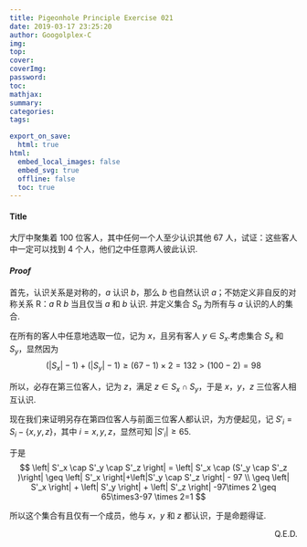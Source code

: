 ```yaml
---
title: Pigeonhole Principle Exercise 021
date: 2019-03-17 23:25:20
author: Googolplex-C
img: 
top: 
cover: 
coverImg: 
password: 
toc: 
mathjax: 
summary: 
categories: 
tags:

export_on_save:
  html: true
html:
  embed_local_images: false
  embed_svg: true
  offline: false
  toc: true
---
```


#### Title
大厅中聚集着 $100$ 位客人，其中任何一个人至少认识其他 $67$ 人，试证：这些客人中一定可以找到 $4$ 个人，他们之中任意两人彼此认识.

<!-- more -->
#### *Proof*
首先，认识关系是对称的，$a$ 认识 $b$，那么 $b$ 也自然认识 $a$；不妨定义非自反的对称关系 $\mathrm{R}$：$a\ \mathrm{R}\ b$ 当且仅当 $a$ 和 $b$ 认识.
并定义集合 $S_a$ 为所有与 $a$ 认识的人的集合.

在所有的客人中任意地选取一位，记为 $x$，且另有客人 $y \in S_x$.考虑集合 $S_x$ 和 $S_y$，显然因为
$$
(\left| S_x \right| -1)+(\left| S_y \right| -1) \geq (67-1) \times 2 = 132 > (100-2)= 98
$$

所以，必存在第三位客人，记为 $z$，满足 $z \in S_x \cap S_y$，于是 $x$，$y$，$z$ 三位客人相互认识.

现在我们来证明另存在第四位客人与前面三位客人都认识，为方便起见，记 $S'_i = S_i - \{x,y,z\}$，其中 $i=x,y,z$，显然可知 $\left|S'_i \right| \geq 65$.

于是
$$
\left| S'_x \cap S'_y \cap S'_z \right| = \left| S'_x \cap (S'_y \cap S'_z )\right| \geq \left| S'_x \right|+\left|S'_y \cap S'_z \right| - 97 \\
\geq \left| S'_x \right| + \left| S'_y \right| + \left| S'_z \right| -97\times 2 \geq 65\times3-97 \times 2=1
$$

所以这个集合有且仅有一个成员，他与 $x$，$y$ 和 $z$ 都认识，于是命题得证.

<p align="right">Q.E.D.</p>


